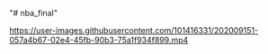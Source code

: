"# nba_final" 


https://user-images.githubusercontent.com/101416331/202009151-057a4b67-02e4-45fb-90b3-75a1f934f899.mp4

